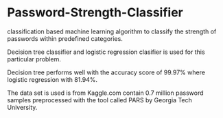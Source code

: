 # Password-Strength-Classifier
classification based machine learning algorithm to classify the strength of passwords within predefined categories. 

Decision tree classifier and logistic regression clasifier is used for this particular problem.

Decision tree performs well with the accuracy score of 99.97% where logistic regression with 81.94%.

The data set is used is from Kaggle.com contain 0.7 million password samples preprocessed with the tool called PARS by Georgia Tech University.
